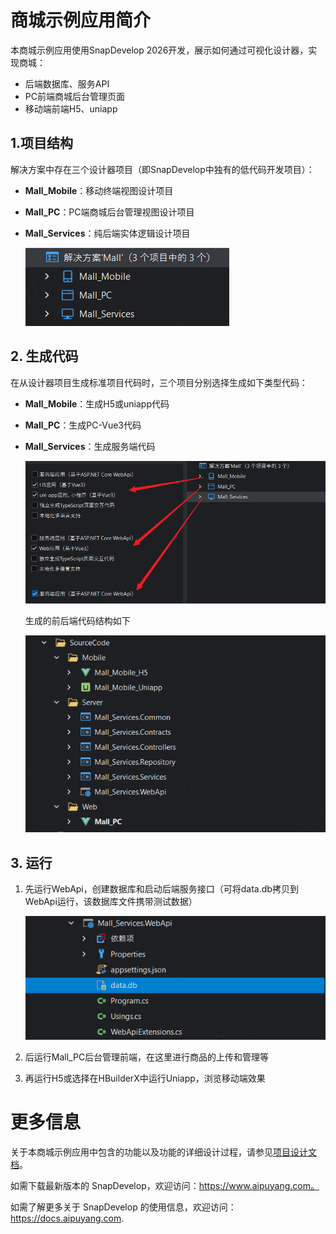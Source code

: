 # 商城示例应用简介

本商城示例应用使用SnapDevelop 2026开发，展示如何通过可视化设计器，实现商城：

- 后端数据库、服务API
- PC前端商城后台管理页面
- 移动端前端H5、uniapp

## 1.项目结构

解决方案中存在三个设计器项目（即SnapDevelop中独有的低代码开发项目）：

- **Mall_Mobile**：移动终端视图设计项目

- **Mall_PC**：PC端商城后台管理视图设计项目

- **Mall_Services**：纯后端实体逻辑设计项目

  ![image-20250519153955019](assets/README/image-20250519153955019.png) 

## 2. 生成代码

在从设计器项目生成标准项目代码时，三个项目分别选择生成如下类型代码：

- **Mall_Mobile**：生成H5或uniapp代码

- **Mall_PC**：生成PC-Vue3代码

- **Mall_Services**：生成服务端代码

  ![image-20250519155126775](assets/README/image-20250519155126775.png)  
  
  生成的前后端代码结构如下
  
  ![image-20250520091751286](assets/README/image-20250520091751286.png) 

## 3. 运行

1. 先运行WebApi，创建数据库和启动后端服务接口（可将data.db拷贝到WebApi运行，该数据库文件携带测试数据）

   ![image-20250520095445046](assets/README/image-20250520095445046.png) 

2. 后运行Mall_PC后台管理前端，在这里进行商品的上传和管理等

3. 再运行H5或选择在HBuilderX中运行Uniapp，浏览移动端效果

# 更多信息
关于本商城示例应用中包含的功能以及功能的详细设计过程，请参见[项目设计文档](/设计文档.md)。

如需下载最新版本的 SnapDevelop，欢迎访问：https://www.aipuyang.com。

如需了解更多关于 SnapDevelop 的使用信息，欢迎访问：https://docs.aipuyang.com.
